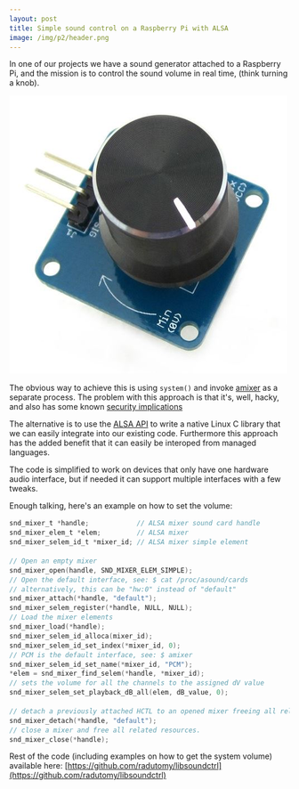```yaml
---	
layout: post	
title: Simple sound control on a Raspberry Pi with ALSA
image: /img/p2/header.png
---	
```


In one of our projects we have a sound generator attached to a Raspberry Pi, and the mission is to control the sound volume in real time, (think turning a knob).

![alt text][1]

The obvious way to achieve this is using `system()` and invoke [amixer](http://tldp.org/HOWTO/Alsa-sound-6.html) as a separate process. The problem with this approach is that it's, well, hacky, and also has some known [security implications](https://wiki.sei.cmu.edu/confluence/pages/viewpage.action?pageId=87152177)

The alternative is to use the [ALSA API](https://www.alsa-project.org/alsa-doc/alsa-lib/) to write a native Linux C library that we can easily integrate into our existing code. Furthermore this approach has the added benefit that it can easily be interoped from managed languages.

The code is simplified to work on devices that only have one hardware audio interface, but if needed it can support multiple interfaces with a few tweaks.

Enough talking, here's an example on how to set the volume:

```C
snd_mixer_t *handle;            // ALSA mixer sound card handle
snd_mixer_elem_t *elem;         // ALSA mixer
snd_mixer_selem_id_t *mixer_id; // ALSA mixer simple element

// Open an empty mixer
snd_mixer_open(handle, SND_MIXER_ELEM_SIMPLE);
// Open the default interface, see: $ cat /proc/asound/cards
// alternatively, this can be "hw:0" instead of "default"
snd_mixer_attach(*handle, "default");
snd_mixer_selem_register(*handle, NULL, NULL);
// Load the mixer elements
snd_mixer_load(*handle);
snd_mixer_selem_id_alloca(mixer_id);
snd_mixer_selem_id_set_index(*mixer_id, 0);
// PCM is the default interface, see: $ amixer
snd_mixer_selem_id_set_name(*mixer_id, "PCM");
*elem = snd_mixer_find_selem(*handle, *mixer_id);
// sets the volume for all the channels to the assigned dV value
snd_mixer_selem_set_playback_dB_all(elem, dB_value, 0);

// detach a previously attached HCTL to an opened mixer freeing all related resources.
snd_mixer_detach(*handle, "default");
// close a mixer and free all related resources.
snd_mixer_close(*handle);

```

Rest of the code (including examples on how to get the system volume) available here:
[https://github.com/radutomy/libsoundctrl](https://github.com/radutomy/libsoundctrl)

[1]: https://raw.githubusercontent.com/radutomy/radutomy.github.io/master/img/p2/img1.JPG